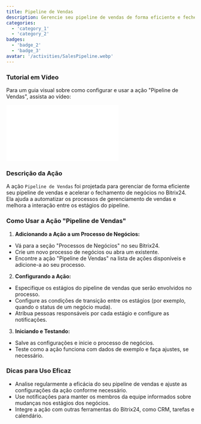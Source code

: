 ```yaml
---
title: Pipeline de Vendas
description: Gerencie seu pipeline de vendas de forma eficiente e feche negócios mais rapidamente.
categories:
  - 'category_1'
  - 'category_2'
badges:
  - 'badge_2'
  - 'badge_3'
avatar: '/activities/SalesPipeline.webp'
---
```

### Tutorial em Vídeo

Para um guia visual sobre como configurar e usar a ação "Pipeline de Vendas", assista ao vídeo:

<iframe
  class="aspect-video w-full mb-2 "
  src="//www.youtube.com/embed/OyzJd8BcTfY?feature=oembed&rel=0"
  frameborder="0"
  allow="accelerometer; autoplay; encrypted-media; gyroscope"
  allowfullscreen>
</iframe>

### Descrição da Ação

A ação `Pipeline de Vendas` foi projetada para gerenciar de forma eficiente seu pipeline de vendas e acelerar o fechamento de negócios no Bitrix24. Ela ajuda a automatizar os processos de gerenciamento de vendas e melhora a interação entre os estágios do pipeline.

### Como Usar a Ação "Pipeline de Vendas"

1. **Adicionando a Ação a um Processo de Negócios:**
  - Vá para a seção "Processos de Negócios" no seu Bitrix24.
  - Crie um novo processo de negócios ou abra um existente.
  - Encontre a ação "Pipeline de Vendas" na lista de ações disponíveis e adicione-a ao seu processo.

2. **Configurando a Ação:**
  - Especifique os estágios do pipeline de vendas que serão envolvidos no processo.
  - Configure as condições de transição entre os estágios (por exemplo, quando o status de um negócio muda).
  - Atribua pessoas responsáveis por cada estágio e configure as notificações.

3. **Iniciando e Testando:**
  - Salve as configurações e inicie o processo de negócios.
  - Teste como a ação funciona com dados de exemplo e faça ajustes, se necessário.

### Dicas para Uso Eficaz

- Analise regularmente a eficácia do seu pipeline de vendas e ajuste as configurações da ação conforme necessário.
- Use notificações para manter os membros da equipe informados sobre mudanças nos estágios dos negócios.
- Integre a ação com outras ferramentas do Bitrix24, como CRM, tarefas e calendário.
